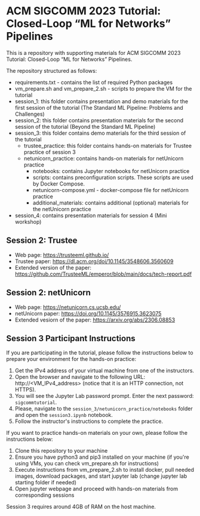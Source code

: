 # ACM SIGCOMM 2023 Tutorial: Closed-Loop “ML for Networks” Pipelines

This is a repository with supporting materials for ACM SIGCOMM 2023 Tutorial: Closed-Loop “ML for Networks” Pipelines.  

The repository structured as follows:
* requirements.txt - contains the list of required Python packages
* vm_prepare.sh and vm_prepare_2.sh - scripts to prepare the VM for the tutorial
* session_1: this folder contains presentation and demo materials for the first session of the tutorial (The Standard ML Pipeline: Problems and Challenges)
* session_2: this folder contains presentation materials for the second session of the tutorial (Beyond the Standard ML Pipeline)
* session_3: this folder contains demo materials for the third session of the tutorial
  * trustee_practice: this folder contains hands-on materials for Trustee practice of session 3
  * netunicorn_practice: contains hands-on materials for netUnicorn practice
    * notebooks: contains Jupyter notebooks for netUnicorn practice
    * scripts: contains preconfiguration scripts. These scripts are used by Docker Compose.
    * netunicorn-compose.yml - docker-compose file for netUnicorn practice
    * additional_materials: contains additional (optional) materials for the netUnicorn practice
* session_4: contains presentation materials for session 4 (Mini workshop)

## Session 2: Trustee
- Web page: https://trusteeml.github.io/
- Trustee paper: https://dl.acm.org/doi/10.1145/3548606.3560609
- Extended version of the paper: https://github.com/TrusteeML/emperor/blob/main/docs/tech-report.pdf

## Session 2: netUnicorn
- Web page: https://netunicorn.cs.ucsb.edu/
- netUnicorn paper: https://doi.org/10.1145/3576915.3623075
- Extended vesiorn of the paper: https://arxiv.org/abs/2306.08853

## Session 3 Participant Instructions
If you are participating in the tutorial, please follow the instructions below to prepare your environment for the hands-on practice:
1. Get the IPv4 address of your virtual machine from one of the instructors.
2. Open the browser and navigate to the following URL: http://<VM_IPv4_address> (notice that it is an HTTP connection, not HTTPS).
3. You will see the Jupyter Lab password prompt. Enter the next password: `sigcommtutorial`.
4. Please, navigate to the `session_3/netunicorn_practice/notebooks` folder and open the `session3.ipynb` notebook.
5. Follow the instructor's instructions to complete the practice.

If you want to practice hands-on materials on your own, please follow the instructions below:
1. Clone this repository to your machine
2. Ensure you have python3 and pip3 installed on your machine (if you're using VMs, you can check vm_prepare.sh for instructions)
3. Execute instructions from vm_prepare_2.sh to install docker, pull needed images, download packages, and start jupyter lab (change jupyter lab starting folder if needed)
4. Open jupyter webpage and proceed with hands-on materials from corresponding sessions

Session 3 requires around 4GB of RAM on the host machine.